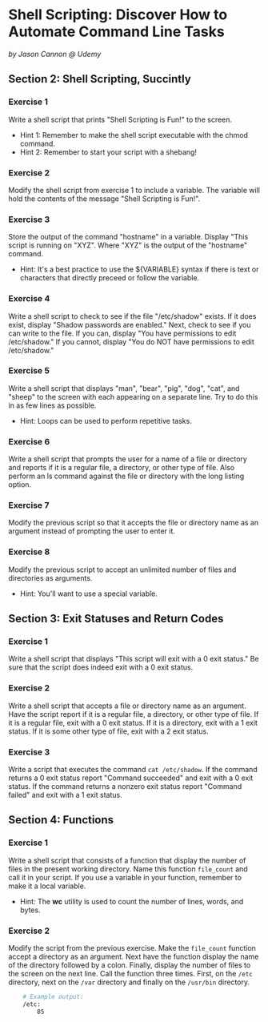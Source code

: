 # Shell Scripting: Discover How to Automate Command Line Tasks
*by Jason Cannon @ Udemy*



## Section 2: Shell Scripting, Succintly
### Exercise 1
Write a shell script that prints "Shell Scripting is Fun!" to the screen.  
* Hint 1: Remember to make the shell script executable with the chmod command.
* Hint 2: Remember to start your script with a shebang!  

### Exercise 2
Modify the shell script from exercise 1 to include a variable. The variable will hold the contents
of the message "Shell Scripting is Fun!".

### Exercise 3
Store the output of the command "hostname" in a variable. Display "This script is running on "XYZ". Where "XYZ" is the output of the "hostname" command.
* Hint: It's a best practice to use the ${VARIABLE} syntax if there is text or characters that directly preceed or follow the variable.

### Exercise 4
Write a shell script to check to see if the file "/etc/shadow" exists. If it does exist, display "Shadow passwords are enabled." Next, check to see if you can write to the file. If you can, display "You have permissions to edit /etc/shadow." If you cannot, display "You do NOT have permissions to edit /etc/shadow."

### Exercise 5

Write a shell script that displays "man", "bear", "pig", "dog", "cat", and "sheep" to the screen with each appearing on a separate line. Try to do this in as few lines as possible.
* Hint: Loops can be used to perform repetitive tasks.

### Exercise 6
Write a shell script that prompts the user for a name of a file or directory and reports if it is a regular file, a directory, or other type of file. Also perform an ls command against the file or directory with the long listing option.

### Exercise 7
Modify the previous script so that it accepts the file or directory name as an argument instead of prompting the user to enter it.

### Exercise 8
Modify the previous script to accept an unlimited number of files and directories as arguments.
* Hint: You'll want to use a special variable.

## Section 3: Exit Statuses and Return Codes
### Exercise 1
Write a shell script that displays "This script will exit with a 0 exit status." Be sure that the script does indeed exit with a 0 exit status.

### Exercise 2
Write a shell script that accepts a file or directory name as an argument. Have the script report if it is a regular file, a directory, or other type of file. If it is a regular file, exit with a 0 exit status. If it is a directory, exit with a 1 exit status. If it is some other type of file, exit with a 2 exit status.

### Exercise 3
Write a script that executes the command `cat /etc/shadow`. If the command returns a 0 exit status report "Command succeeded" and exit with a 0 exit status. If the command returns a non­zero exit status report "Command failed" and exit with a 1 exit status.

## Section 4: Functions
### Exercise 1
Write a shell script that consists of a function that display the number of files in the present working directory. Name this function `file_count` and call it in your script. If you use a variable in your function, remember to make it a local variable.
* Hint: The **wc** utility is used to count the number of lines, words, and bytes.

### Exercise 2
Modify the script from the previous exercise. Make the `file_count` function accept a directory as an argument. Next have the function display the name of the directory followed by a colon. Finally, display the number of files to the screen on the next line. Call the function three times. First, on the `/etc` directory, next on the `/var` directory and finally on the `/usr/bin` directory.  

```bash
    # Example output:
    /etc:
        85
```
